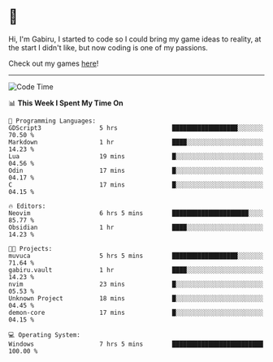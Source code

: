 # 🐀

Hi, I'm Gabiru, I started to code so I could bring my game ideas to reality, at the start I didn't like, but now coding is one of my passions.

Check out my games [here](https://gabiru.art/projetos/)!

---

<!--START_SECTION:waka-->
![Code Time](http://img.shields.io/badge/Code%20Time-468%20hrs%208%20mins-blue)

📊 **This Week I Spent My Time On** 

```text
💬 Programming Languages: 
GDScript3                5 hrs               ██████████████████░░░░░░░   70.50 % 
Markdown                 1 hr                ████░░░░░░░░░░░░░░░░░░░░░   14.23 % 
Lua                      19 mins             █░░░░░░░░░░░░░░░░░░░░░░░░   04.56 % 
Odin                     17 mins             █░░░░░░░░░░░░░░░░░░░░░░░░   04.17 % 
C                        17 mins             █░░░░░░░░░░░░░░░░░░░░░░░░   04.15 % 

🔥 Editors: 
Neovim                   6 hrs 5 mins        █████████████████████░░░░   85.77 % 
Obsidian                 1 hr                ████░░░░░░░░░░░░░░░░░░░░░   14.23 % 

🐱‍💻 Projects: 
muvuca                   5 hrs 5 mins        ██████████████████░░░░░░░   71.64 % 
gabiru.vault             1 hr                ████░░░░░░░░░░░░░░░░░░░░░   14.23 % 
nvim                     23 mins             █░░░░░░░░░░░░░░░░░░░░░░░░   05.53 % 
Unknown Project          18 mins             █░░░░░░░░░░░░░░░░░░░░░░░░   04.45 % 
demon-core               17 mins             █░░░░░░░░░░░░░░░░░░░░░░░░   04.15 % 

💻 Operating System: 
Windows                  7 hrs 5 mins        █████████████████████████   100.00 % 
```


<!--END_SECTION:waka-->
